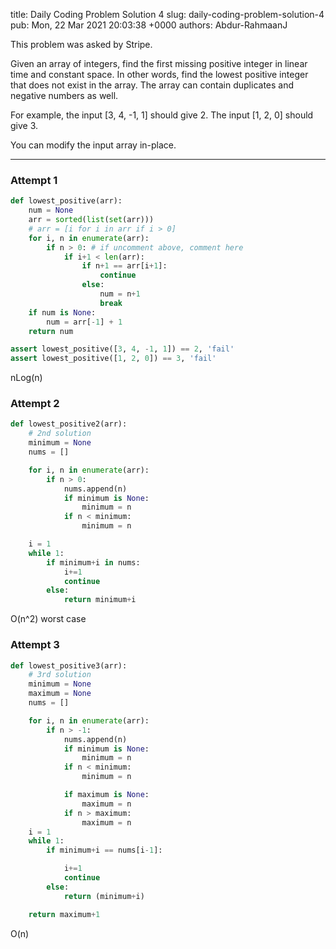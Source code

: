 title: Daily Coding Problem Solution 4
slug: daily-coding-problem-solution-4
pub: Mon, 22 Mar 2021 20:03:38 +0000
authors: Abdur-RahmaanJ

This problem was asked by Stripe.

Given an array of integers, find the first missing positive integer in linear time and constant space. In other words, find the lowest positive integer that does not exist in the array. The array can contain duplicates and negative numbers as well.

For example, the input [3, 4, -1, 1] should give 2. The input [1, 2, 0] should give 3.

You can modify the input array in-place.



---


### Attempt 1



```python
def lowest_positive(arr):
    num = None
    arr = sorted(list(set(arr)))
    # arr = [i for i in arr if i > 0]
    for i, n in enumerate(arr):
        if n > 0: # if uncomment above, comment here
            if i+1 < len(arr):
                if n+1 == arr[i+1]:
                    continue
                else:
                    num = n+1
                    break
    if num is None:
        num = arr[-1] + 1
    return num

assert lowest_positive([3, 4, -1, 1]) == 2, 'fail'
assert lowest_positive([1, 2, 0]) == 3, 'fail'

```


nLog(n)

### Attempt 2



```python
def lowest_positive2(arr):
    # 2nd solution
    minimum = None
    nums = []

    for i, n in enumerate(arr):
        if n > 0:
            nums.append(n)
            if minimum is None:
                minimum = n
            if n < minimum:
                minimum = n

    i = 1
    while 1:
        if minimum+i in nums:
            i+=1
            continue
        else:
            return minimum+i

```


O(n^2) worst case

### Attempt 3



```python
def lowest_positive3(arr):
    # 3rd solution
    minimum = None
    maximum = None
    nums = []

    for i, n in enumerate(arr):
        if n > -1:
            nums.append(n)
            if minimum is None:
                minimum = n
            if n < minimum:
                minimum = n

            if maximum is None:
                maximum = n
            if n > maximum:
                maximum = n
    i = 1
    while 1:
        if minimum+i == nums[i-1]:

            i+=1
            continue
        else:
            return (minimum+i)

    return maximum+1

```


O(n)
